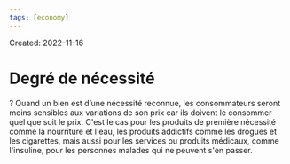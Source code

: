 ```yaml
---
tags: [economy] 
---
```

Created: 2022-11-16

# Degré de nécessité
?
Quand un bien est d’une nécessité reconnue, les consommateurs seront moins sensibles aux variations de son prix car ils doivent le consommer quel que soit le prix. C'est le cas pour les produits de première nécessité comme la nourriture et l'eau, les produits addictifs comme les drogues et les cigarettes, mais aussi pour les services ou produits médicaux, comme l'insuline, pour les personnes malades qui ne peuvent s'en passer.
<!--SR:!2022-11-20,2,230-->